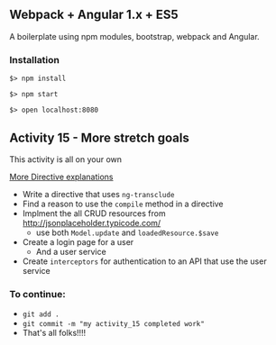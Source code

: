 ## Webpack + Angular 1.x + ES5

A boilerplate using npm modules, bootstrap, webpack and Angular.

### Installation

`$> npm install`

`$> npm start`

`$> open localhost:8080`

## Activity 15 - More stretch goals

This activity is all on your own

[More Directive explanations](http://stackoverflow.com/questions/15676614/angularjs-link-vs-compile-vs-controller)

* Write a directive that uses `ng-transclude`
* Find a reason to use the `compile` method in a directive
* Implment the all CRUD resources from http://jsonplaceholder.typicode.com/
  * use both `Model.update` and `loadedResource.$save`
* Create a login page for a user
  * And a user service
* Create `interceptors` for authentication to an API that use the user service

### To continue:

* `git add .`
* `git commit -m "my activity_15 completed work"`
* That's all folks!!!!



